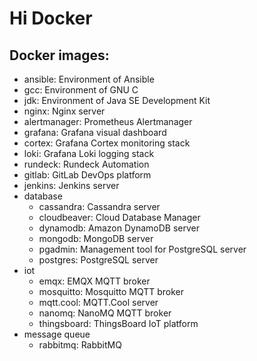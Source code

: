 # Hi Docker

## Docker images:
  * ansible: Environment of Ansible
  * gcc: Environment of GNU C
  * jdk: Environment of Java SE Development Kit
  * nginx: Nginx server
  * alertmanager: Prometheus Alertmanager
  * grafana: Grafana visual dashboard
  * cortex: Grafana Cortex monitoring stack
  * loki: Grafana Loki logging stack
  * rundeck: Rundeck Automation
  * gitlab: GitLab DevOps platform
  * jenkins: Jenkins server
  * database
    * cassandra: Cassandra server
    * cloudbeaver: Cloud Database Manager
    * dynamodb: Amazon DynamoDB server
    * mongodb: MongoDB server
    * pgadmin: Management tool for PostgreSQL server
    * postgres: PostgreSQL server
  * iot
    * emqx: EMQX MQTT broker
    * mosquitto: Mosquitto MQTT broker
    * mqtt.cool: MQTT.Cool server
    * nanomq: NanoMQ MQTT broker
    * thingsboard: ThingsBoard IoT platform
  * message queue
    * rabbitmq: RabbitMQ
